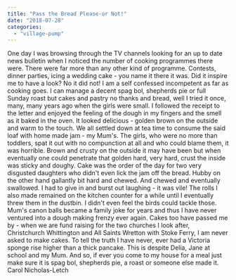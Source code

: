 ```yaml
---
title: "Pass the Bread Please-or Not!"
date: "2018-07-28"
categories: 
  - "village-pump"
---
```


One day I was browsing through the TV channels looking for an up to date news bulletin when I noticed the number of cooking programmes there were. There were far more than any other kind of programme. Contests, dinner parties, icing a wedding cake - you name it there it was. Did it inspire me to have a look? No it did not! I am a self confessed incompetent as far as cooking goes. I can manage a decent spag bol, shepherds pie or full Sunday roast but cakes and pastry no thanks and bread, well I tried it once, many, many years ago when the girls were small. I followed the receipt to the letter and enjoyed the feeling of the dough in my fingers and the smell as it baked in the oven. It looked delicious - golden brown on the outside and warm to the touch. We all settled down at tea time to consume the said loaf with home made jam - my Mum's. The girls, who were no more than toddlers, spat it out with no compunction at all and who could blame them, it was horrible. Brown and crusty on the outside it may have been but when eventually one could penetrate that golden hard, very hard, crust the inside was sticky and doughy. Cake was the order of the day for two very disgusted daughters who didn't even lick the jam off the bread. Hubby on the other hand gallantly bit hard and chewed. And chewed and eventually swallowed. I had to give in and burst out laughing - it was vile! The rolls I also made remained on the kitchen counter for a while until I eventually threw them in the dustbin. I didn't even feel the birds could tackle those. Mum's canon balls became a family joke for years and thus I have never ventured into a dough making frenzy ever again. Cakes too have passed me by - when we are fund raising for the two churches I look after, Christchurch Whittington and All Saints Wretton with Stoke Ferry, I am never asked to make cakes. To tell the truth I have never, ever had a Victoria sponge rise higher than a thick pancake. This is despite Delia, Jane at school and my Mum. And so, if ever you come to my house for a meal just make sure it is spag bol, shepherds pie, a roast or someone else made it. Carol Nicholas-Letch
